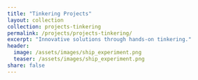 ```yaml
---
title: "Tinkering Projects"
layout: collection
collection: projects-tinkering
permalink: /projects/projects-tinkering/
excerpt: "Innovative solutions through hands-on tinkering."
header:
  image: /assets/images/ship_experiment.png
  teaser: /assets/images/ship_experiment.png
share: false
---
```

